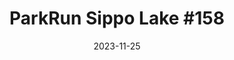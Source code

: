 ---
layout: post
title: "ParkRun Sippo Lake #158"
date: 2023-11-25
source: ParkRun
excerpt: "Ben Young, running his 2nd race, set a personal best and placed 6th of 36 participants. Finishing with a 5k time of 24:55."
image: /assets/img/posts/2023-11-25.jpg
hyperlink: https://www.parkrun.us/sippolake/results/158/
tags: [running, results, parkrun]
---
